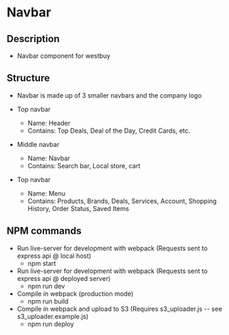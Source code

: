 # Navbar

## Description
- Navbar component for westbuy

## Structure
- Navbar is made up of 3 smaller navbars and the company logo
- Top navbar
    - Name: Header
    - Contains: Top Deals, Deal of the Day, Credit Cards, etc.

- Middle navbar
    - Name: Navbar
    - Contains: Search bar, Local store, cart

- Top navbar
    - Name: Menu
    - Contains: Products, Brands, Deals, Services, Account, Shopping History, Order Status, Saved Items
    
## NPM commands
- Run live-server for development with webpack (Requests sent to express api @ local host)
    - npm start
- Run live-server for development with webpack (Requests sent to express api @ deployed server)
    - npm run dev
- Compile in webpack (production mode)
    - npm run build
- Compile in webpack and upload to S3 (Requires s3_uploader.js -- see s3_uploader.example.js)
    - npm run deploy




